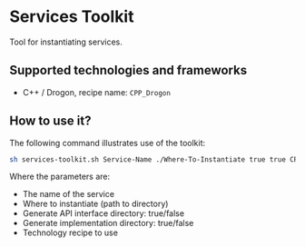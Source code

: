 # Services Toolkit

Tool for instantiating services.

## Supported technologies and frameworks

- C++ / Drogon, recipe name: `CPP_Drogon`

## How to use it?

The following command illustrates use of the toolkit:

```bash
sh services-toolkit.sh Service-Name ./Where-To-Instantiate true true CPP_Drogon
```

Where the parameters are:

- The name of the service
- Where to instantiate (path to directory)
- Generate API interface directory: true/false
- Generate implementation directory: true/false
- Technology recipe to use
